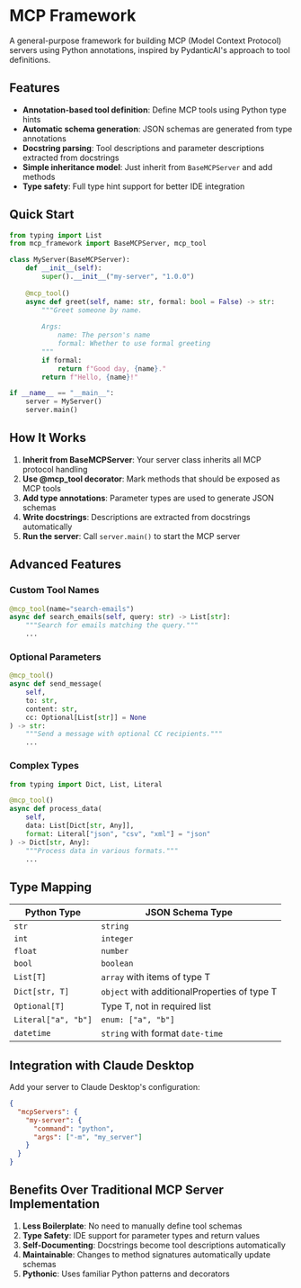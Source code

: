 # MCP Framework

A general-purpose framework for building MCP (Model Context Protocol) servers using Python annotations, inspired by PydanticAI's approach to tool definitions.

## Features

- **Annotation-based tool definition**: Define MCP tools using Python type hints
- **Automatic schema generation**: JSON schemas are generated from type annotations
- **Docstring parsing**: Tool descriptions and parameter descriptions extracted from docstrings
- **Simple inheritance model**: Just inherit from `BaseMCPServer` and add methods
- **Type safety**: Full type hint support for better IDE integration

## Quick Start

```python
from typing import List
from mcp_framework import BaseMCPServer, mcp_tool

class MyServer(BaseMCPServer):
    def __init__(self):
        super().__init__("my-server", "1.0.0")
    
    @mcp_tool()
    async def greet(self, name: str, formal: bool = False) -> str:
        """Greet someone by name.
        
        Args:
            name: The person's name
            formal: Whether to use formal greeting
        """
        if formal:
            return f"Good day, {name}."
        return f"Hello, {name}!"

if __name__ == "__main__":
    server = MyServer()
    server.main()
```

## How It Works

1. **Inherit from BaseMCPServer**: Your server class inherits all MCP protocol handling
2. **Use @mcp_tool decorator**: Mark methods that should be exposed as MCP tools
3. **Add type annotations**: Parameter types are used to generate JSON schemas
4. **Write docstrings**: Descriptions are extracted from docstrings automatically
5. **Run the server**: Call `server.main()` to start the MCP server

## Advanced Features

### Custom Tool Names

```python
@mcp_tool(name="search-emails")
async def search_emails(self, query: str) -> List[str]:
    """Search for emails matching the query."""
    ...
```

### Optional Parameters

```python
@mcp_tool()
async def send_message(
    self, 
    to: str, 
    content: str, 
    cc: Optional[List[str]] = None
) -> str:
    """Send a message with optional CC recipients."""
    ...
```

### Complex Types

```python
from typing import Dict, List, Literal

@mcp_tool()
async def process_data(
    self,
    data: List[Dict[str, Any]],
    format: Literal["json", "csv", "xml"] = "json"
) -> Dict[str, Any]:
    """Process data in various formats."""
    ...
```

## Type Mapping

| Python Type | JSON Schema Type |
|-------------|------------------|
| `str` | `string` |
| `int` | `integer` |
| `float` | `number` |
| `bool` | `boolean` |
| `List[T]` | `array` with items of type T |
| `Dict[str, T]` | `object` with additionalProperties of type T |
| `Optional[T]` | Type T, not in required list |
| `Literal["a", "b"]` | `enum: ["a", "b"]` |
| `datetime` | `string` with format `date-time` |

## Integration with Claude Desktop

Add your server to Claude Desktop's configuration:

```json
{
  "mcpServers": {
    "my-server": {
      "command": "python",
      "args": ["-m", "my_server"]
    }
  }
}
```

## Benefits Over Traditional MCP Server Implementation

1. **Less Boilerplate**: No need to manually define tool schemas
2. **Type Safety**: IDE support for parameter types and return values
3. **Self-Documenting**: Docstrings become tool descriptions automatically
4. **Maintainable**: Changes to method signatures automatically update schemas
5. **Pythonic**: Uses familiar Python patterns and decorators